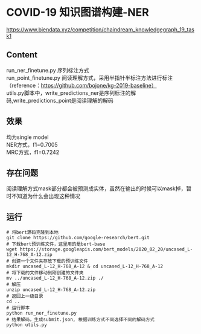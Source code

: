 # COVID-19 知识图谱构建-NER
https://www.biendata.xyz/competition/chaindream_knowledgegraph_19_task1

## Content
run_ner_finetune.py 序列标注方式  
run_point_finetune.py 阅读理解方式，采用半指针半标注方法进行标注（reference：https://github.com/bojone/kg-2019-baseline）  
utils.py脚本中，write_predictions_ner是序列标注的解码,write_predictions_point是阅读理解的解码

## 效果
均为single model  
NER方式，f1=0.7005  
MRC方式，f1=0.7242

## 存在问题
阅读理解方式mask部分都会被预测成实体，虽然在输出的时候可以mask掉，暂时不知道为什么会出现这种情况


## 运行
```buildoutcfg
# 将bert源码克隆到本地
git clone https://github.com/google-research/bert.git
# 下载bert预训练文件，这里用的是bert-base
wget https://storage.googleapis.com/bert_models/2020_02_20/uncased_L-12_H-768_A-12.zip
# 创建一个文件夹存放下载的预训练文件
mkdir uncased_L-12_H-768_A-12 & cd uncased_L-12_H-768_A-12
# 将下载的文件移动到刚创建的文件夹
mv ../uncased_L-12_H-768_A-12.zip ./
# 解压
unzip uncased_L-12_H-768_A-12.zip
# 返回上一级目录
cd ..
# 运行脚本
python run_ner_finetune.py
# 结果解码，生成submit.json, 根据训练方式不同选择不同的解码方式
python utils.py
```
